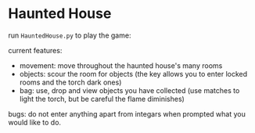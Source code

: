 # Haunted House
run `HauntedHouse.py` to play the game:

current features:
- movement: move throughout the haunted house's many rooms
- objects: scour the room for objects (the key allows you to enter locked rooms and the torch dark ones)
- bag: use, drop and view objects you have collected (use matches to light the torch, but be careful the flame diminishes)

bugs:
do not enter anything apart from integars when prompted what you would like to do.